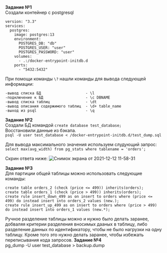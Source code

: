 **Задание №1**   
Создали контейнер с postgresql  
```
version: "3.3"
services:
  postgres:
    image: postgres:13
    environment:
      POSTGRES_DB: "db"
      POSTGRES_USER: "user"
      POSTGRES_PASSWORD: "user"
    volumes:
      - .:/docker-entrypoint-initdb.d
    ports:
      - "5432:5432"
```
При помощи команды ```\?``` нашли команды для вывода следующей информации:

    -вывод списка БД                    - \l  
    -подключение к БД                   - \с DBNAME   
    -вывод списка таблиц                - \dt   
    -вывод описания содержимого таблиц  - \d+ table_name   
    -выход из psql                      - \q   

**Задание №2**   
Создали БД командой ``` create database test_database; ```     
Восстановили данные из бэкапа.   
``` psql -U user test_database < /docker-entrypoint-initdb.d/test_dump.sql ```    
   
Для вывода максимального значения используем слудующий запрос:  
```select max(avg_width) from pg_stats where tablename = 'orders'; ```    

Скрин ответа ниже:
![Снимок экрана от 2021-12-12 11-58-31](https://user-images.githubusercontent.com/87299405/145705029-ff87cb61-e183-43dd-bd79-ae63f12f6094.png)
   
**Задание №3**   
Для партиции общей таблицы можно использовать следующие команды:
```
create table orders_2 (check (price <= 499)) inherits(orders); 
create table orders_1 (check (price > 499)) inherits(orders); 
create rule insert_down_499 as on insert to orders where (price <= 499) do instead insert into orders_2 values (new.);
create rule insert_up_499 as on insert to orders where (price > 499) do instead insert into orders_1 values (new.*);
```  
Ручное разделение таблицы можно и нужно было делать заранее, добваляя критерии разделения вносимых дааных в таблицу, либо разделение данных по идентификатору, чтобы не было нагрузки на одну таблицу. Кроме того это нужно делать заранее, чтобы избежать переписывания кода запросов. 
**Задание №4**   
pg_dump -U user test_database > backup.dump
